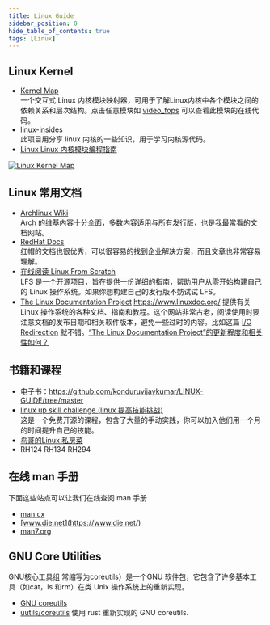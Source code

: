 ```yaml
---
title: Linux Guide
sidebar_position: 0
hide_table_of_contents: true
tags: [Linux]
---
```

## Linux Kernel
- [Kernel Map](https://makelinux.github.io/kernel/map/)  
  一个交互式 Linux 内核模块映射器，可用于了解Linux内核中各个模块之间的依赖关系和层次结构。点击任意模块如 [video_fops](https://elixir.bootlin.com/linux/latest/ident/video_fops) 可以查看此模块的在线代码。
- [linux-insides](https://github.com/0xAX/linux-insides)  
  此项目用分享 linux 内核的一些知识，用于学习内核源代码。
- [Linux Linux 内核模块编程指南](https://sysprog21.github.io/lkmpg/)

[![Linux Kernel Map](https://raw.githubusercontent.com/makelinux/linux_kernel_map/main/LKM.svg "Linux Kernel Map")](https://makelinux.github.io/kernel/map/)

## Linux 常用文档
- [Archlinux Wiki](https://wiki.archlinux.org/)  
  Arch 的维基内容十分全面，多数内容适用与所有发行版，也是我最常看的文档网站。
- [RedHat Docs](https://access.redhat.com/documentation/en-us/red_hat_enterprise_linux/)  
  红帽的文档也很优秀，可以很容易的找到企业解决方案，而且文章也非常容易理解。
- [在线阅读 Linux From Scratch](https://www.linuxfromscratch.org/lfs/read.html)  
  LFS 是一个开源项目，旨在提供一份详细的指南，帮助用户从零开始构建自己的 Linux 操作系统。如果你想构建自己的发行版不妨试试 LFS。
- [The Linux Documentation Project](https://tldp.org/)  https://www.linuxdoc.org/
  提供有关 Linux 操作系统的各种文档、指南和教程。这个网站非常古老，阅读使用时要注意文档的发布日期和相关软件版本，避免一些过时的内容。比如这篇 [I/O Redirection](https://tldp.org/LDP/abs/html/io-redirection.html) 就不错。[“The Linux Documentation Project”的更新程度和相关性如何？](https://unix.stackexchange.com/questions/59371/how-updated-and-relevant-is-the-linux-documentation-project)


## 书籍和课程
- 电子书：https://github.com/konduruvijaykumar/LINUX-GUIDE/tree/master
- [linux up skill challenge (linux 提高技能挑战)](https://github.com/snori74/linuxupskillchallenge)  
  这是一个免费开源的课程，包含了大量的手动实践，你可以加入他们用一个月的时间提升自己的技能。 
- [鸟哥的Linux 私房菜](https://linux.vbird.org/)
- RH124 RH134 RH294

## 在线 man 手册
下面这些站点可以让我们在线查阅 man 手册
- [man.cx](https://man.cx/)
- [www.die.net](https://www.die.net/)
- [man7.org](https://man7.org/linux/man-pages/)


## GNU Core Utilities
GNU核心工具组 常缩写为coreutils）是一个GNU 软件包，它包含了许多基本工具（如cat，ls 和rm）在类 Unix 操作系统上的重新实现。
- [GNU coreutils](https://github.com/coreutils/coreutils)
- [uutils/coreutils](https://github.com/uutils/coreutils) 使用 rust 重新实现的 GNU coreutils.



